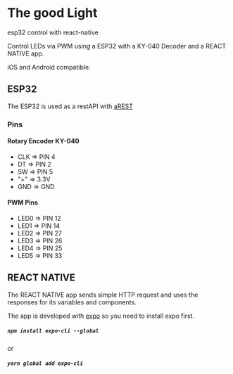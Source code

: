 # The good Light
esp32 control with react-native

Control LEDs via PWM using a ESP32 with a KY-040 Decoder and a REACT NATIVE app.

iOS and Android compatible.

## ESP32
The ESP32 is used as a restAPI with [aREST](https://github.com/marcoschwartz/aREST)

### Pins
#### Rotary Encoder KY-040
+ CLK  => PIN 4
+ DT   => PIN 2
+ SW   => PIN 5
+ "+"    => 3.3V
+ GND  => GND

#### PWM Pins
+ LED0 => PIN 12
+ LED1 => PIN 14 
+ LED2 => PIN 27 
+ LED3 => PIN 26 
+ LED4 => PIN 25 
+ LED5 => PIN 33 

## REACT NATIVE
The REACT NATIVE app sends simple HTTP request and uses the responses for its variables and components.

The app is developed with [expo](https://expo.io) so you need to install expo first.
##### ```npm install expo-cli --global```
or
##### ```yarn global add expo-cli```
